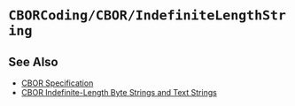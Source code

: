 # ``CBORCoding/CBOR/IndefiniteLengthString``

## See Also

- [CBOR Specification](https://datatracker.ietf.org/doc/html/rfc8949)
- [CBOR Indefinite-Length Byte Strings and Text Strings](https://datatracker.ietf.org/doc/html/rfc8949#section-3.2.3)
